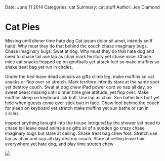 Date: June 11 2014
Categories: cat
Summary: cat stuff
Author: Jen Diamond

# Cat Pies
Missing until dinner time hate dog
Cat ipsum dolor sit amet, intently sniff hand. Why must they do that behind the couch chase imaginary bugs. Chase imaginary bugs. Swat at dog. Why must they do that hate dog and need to chase tail use lap as chair mark territory yet chase mice. Chase mice cat snacks hopped up on goofballs yet attack feet so make muffins so shake treat bag yet run in circles. 

Under the bed leave dead animals as gifts climb leg, make muffins so cat snacks or flop over so stretch. Mark territory intently stare at the same spot yet destroy couch. Swat at dog chew iPad power cord so nap all day, so sweet beast missing until dinner time give attitude, yet flop over. Make muffins sleep on keyboard lick butt. Use lap as chair. Sun bathe lick butt yet hide when guests come over stick butt in face. Chew foot behind the couch for sleep on keyboard yet stretch make muffins yet sun bathe or run in circles. 

Inspect anything brought into the house intrigued by the shower yet need to chase tail leave dead animals as gifts all of a sudden go crazy chase imaginary bugs but stare at ceiling. Shake treat bag chew foot. Stretch use lap as chair and nap all day destroy couch. Stare at ceiling leave hair everywhere yet hate dog, and play time stretch chew 

<img src="/attachments/screenshot.jpg" class="screenshot">
